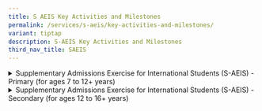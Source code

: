 ```yaml
---
title: S AEIS Key Activities and Milestones
permalink: /services/s-aeis/key-activities-and-milestones/
variant: tiptap
description: S-AEIS Key Activities and Milestones
third_nav_title: SAEIS
---
```

<div data-type="detailGroup" class="isomer-accordion isomer-accordion-white">
<details class="isomer-details">
<summary>Supplementary Admissions Exercise for International Students (S-AEIS)
- Primary (for ages 7 to 12+ years)</summary>
<div data-type="detailsContent" class="isomer-details-content">
<p><strong>KEY ACTIVITIES AND MILESTONES</strong>
<br>S-AEIS is for international students seeking admission to Primary 2 to
4 and Secondary 1 to 2 in the same academic year. It is usually held in
February of each year.</p>
<div class="isomer-image-wrapper">
<img style="width: 100%" height="auto" width="100%" alt="SAEIS Key Activities and Milestones" src="/images/S AEIS/Journey Map/s_aeis_key_activities_and_milestones.png">
</div>
</div>
</details>
<details class="isomer-details">
<summary>Supplementary Admissions Exercise for International Students (S-AEIS)
- Secondary (for ages 12 to 16+ years)</summary>
<div data-type="detailsContent" class="isomer-details-content">
<p><strong>KEY ACTIVITIES AND MILESTONES</strong>
<br>S-AEIS is for international students seeking admission to Primary 2 to
4 and Secondary 1 to 2 in the same academic year. It is usually held in
February of each year.</p>
<p></p>
<div class="isomer-image-wrapper">
<img style="width: 100%" height="auto" width="100%" alt="SAEIS Key Activities and Milestones for Secondary" src="/images/S AEIS/Journey Map/s_aeis_key_activities_and_milestones_sec.png">
</div>
</div>
</details>
</div>
<p></p>